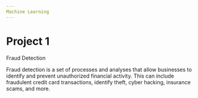 ```yaml
---
Machine Learning
---
```



# Project 1 

Fraud Detection

Fraud detection is a set of processes and analyses that allow businesses to identify and prevent unauthorized financial activity. This can include fraudulent credit card transactions, identify theft, cyber hacking, insurance scams, and more.  

